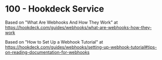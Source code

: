 # 100 - Hookdeck Service

Based on "What Are Webhooks And How They Work" at https://hookdeck.com/guides/webhooks/what-are-webhooks-how-they-work

Based on "How to Set Up a Webhook Tutorial" at https://hookdeck.com/guides/webhooks/setting-up-webhook-tutorial#tips-on-reading-documentation-for-webhooks


